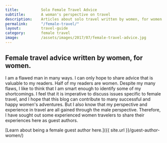 ```yaml
---
title: 			Solo Female Travel Advice
subtitle: 		A woman's perspective on travel
description: 	Articles about solo travel written by women, for women. Get tips and tricks about solo female travel from women who have been all around the world.
permalink: 		"/female-travel/"
layout: 		travel-guide
category: 		female travel
image: 			/assets/images/2017/07/female-travel-advice.jpg
---
```


## Female travel advice written by women, for women.

I am a flawed man in many ways. I can only hope to share advice that is valuable to my readers. Half of my readers are women. Despite my many flaws, I like to think that I am smart enough to identify some of my shortcomings. I feel that it is imperative to discuss issues specific to female travel, and I hope that this blog can contribute to many successful and happy women's adventures. But I also know that my perspective and experience in travel are all gained through the male perspective. Therefore, I have sought out some experienced women travelers to share their experiences here as guest authors.

[Learn about being a female guest author here.]({{ site.url }}/guest-author-women/)